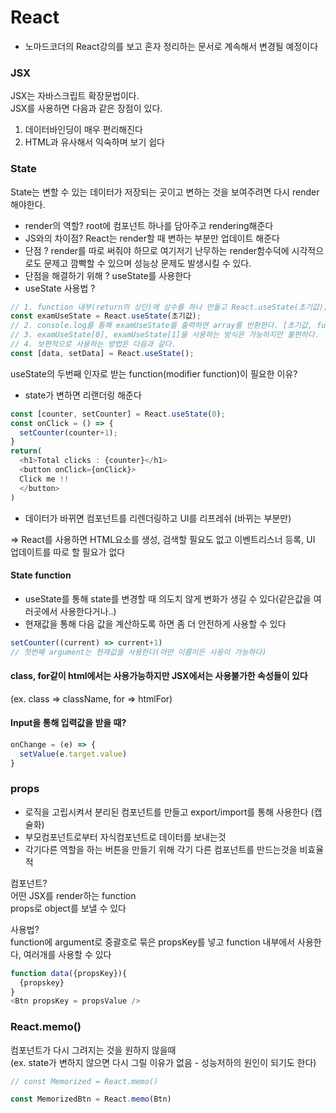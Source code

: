 # React

- 노마드코더의 React강의를 보고 혼자 정리하는 문서로 계속해서 변경될 예정이다

### JSX
JSX는 자바스크립트 확장문법이다.  
JSX를 사용하면 다음과 같은 장점이 있다.  
1. 데이터바인딩이 매우 편리해진다
2. HTML과 유사해서 익숙하며 보기 쉽다

### State
State는 변할 수 있는 데이터가 저장되는 곳이고 변하는 것을 보여주려면 다시 render해야한다.  
* render의 역할? root에 컴포넌트 하나를 담아주고 rendering해준다
* JS와의 차이점? React는 render할 때 변하는 부분만 업데이트 해준다
* 단점 ? render를 따로 써줘야 하므로 여기저기 난무하는 render함수덕에 시각적으로도 문제고 깜빡할 수 있으며 성능상 문제도 발생시킬 수 있다.  
* 단점을 해결하기 위해 ? useState를 사용한다
* useState 사용법 ? 
```javascript
// 1. function 내부(return의 상단)에 상수를 하나 만들고 React.useState(초기값);을 작성한다
const examUseState = React.useState(초기값);
// 2. console.log를 통해 examUseState를 출력하면 array를 반환한다. [초기값, function]
// 3. examUseState[0], examUseState[1]을 사용하는 방식은 가능하지만 불편하다.
// 4. 보편적으로 사용하는 방법은 다음과 같다.
const [data, setData] = React.useState();
```
useState의 두번째 인자로 받는 function(modifier function)이 필요한 이유?  
- state가 변하면 리랜더링 해준다
```javascript
const [counter, setCounter] = React.useState(0);
const onClick = () => {
  setCounter(counter+1);
}
return(
  <h1>Total clicks : {counter}</h1>
  <button onClick={onClick}>
  Click me !!
  </button>
)
```
- 데이터가 바뀌면 컴포넌트를 리렌더링하고 UI를 리프레쉬 (바뀌는 부분만)  

=> React를 사용하면 HTML요소를 생성, 검색할 필요도 없고 이벤트리스너 등록, UI 업데이트를 따로 할 필요가 없다

#### State function
* useState를 통해 state를 변경할 때 의도치 않게 변화가 생길 수 있다(같은값을 여러곳에서 사용한다거나..)
* 현재값을 통해 다음 값을 계산하도록 하면 좀 더 안전하게 사용할 수 있다
```javascript
setCounter((current) => current+1)
// 첫번째 argument는 현재값을 사용한다(어떤 이름이든 사용이 가능하다)
```

#### class, for같이 html에서는 사용가능하지만 JSX에서는 사용불가한 속성들이 있다
(ex. class => className, for => htmlFor)  

#### Input을 통해 입력값을 받을 때?
```javascript
onChange = (e) => {
  setValue(e.target.value)
}
```


### props
- 로직을 고립시켜서 분리된 컴포넌트를 만들고 export/import를 통해 사용한다 (캡슐화)  
- 부모컴포넌트로부터 자식컴포넌트로 데이터를 보내는것
- 각기다른 역할을 하는 버튼을 만들기 위해 각기 다른 컴포넌트를 만드는것을 비효율적


컴포넌트?  
어떤 JSX를 render하는 function  
props로 object를 보낼 수 있다  

사용법?  
function에 argument로 중괄호로 묶은 propsKey를 넣고 function 내부에서 사용한다, 여러개를 사용할 수 있다  
```javascript
function data({propsKey}){
  {propskey}
}
<Btn propsKey = propsValue />

```

### React.memo()

컴포넌트가 다시 그려지는 것을 원하지 않을때   
(ex. state가 변하지 않으면 다시 그릴 이유가 없음 - 성능저하의 원인이 되기도 한다)  
```javascript
// const Memorized = React.memo()

const MemorizedBtn = React.memo(Btn)
```
